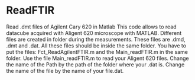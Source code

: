 # ReadFTIR
Read .dmt files of Agilent Cary 620 in Matlab
This code allows to read datacube acquired with Aligent 620 microscope with MATLAB. 
Different files are created in folder during the measurements. These files are .dmd, .dmt and .dat.
All these files should be inside the same folder. 
You have to put the files: Fct_ReadAgilentFTIR.m and the Main_readFTIR.m in the same folder. 
Use the file Main_readFTIR.m to read your Aligent 620 files. 
Change the name of the Path by the path of the folder where your .dat is.
Change the name of the file by the name of your file.dat.


